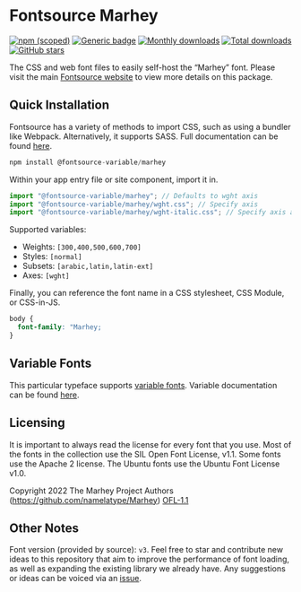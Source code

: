 # Fontsource Marhey

[![npm (scoped)](https://img.shields.io/npm/v/@fontsource/marhey?color=brightgreen)](https://www.npmjs.com/package/@fontsource/marhey) [![Generic badge](https://img.shields.io/badge/fontsource-passing-brightgreen)](https://github.com/fontsource/fontsource) [![Monthly downloads](https://badgen.net/npm/dm/@fontsource/marhey)](https://github.com/fontsource/fontsource) [![Total downloads](https://badgen.net/npm/dt/@fontsource/marhey)](https://github.com/fontsource/fontsource) [![GitHub stars](https://img.shields.io/github/stars/fontsource/fontsource.svg?style=social&label=Star)](https://github.com/fontsource/fontsource/stargazers)

The CSS and web font files to easily self-host the “Marhey” font. Please visit the main [Fontsource website](https://fontsource.org/fonts/marhey) to view more details on this package.

## Quick Installation

Fontsource has a variety of methods to import CSS, such as using a bundler like Webpack. Alternatively, it supports SASS. Full documentation can be found [here](https://fontsource.org/docs/introduction).

```javascript
npm install @fontsource-variable/marhey
```

Within your app entry file or site component, import it in.

```javascript
import "@fontsource-variable/marhey"; // Defaults to wght axis
import "@fontsource-variable/marhey/wght.css"; // Specify axis
import "@fontsource-variable/marhey/wght-italic.css"; // Specify axis and style

```

Supported variables:
- Weights: `[300,400,500,600,700]`
- Styles: `[normal]`
- Subsets: `[arabic,latin,latin-ext]`
- Axes: `[wght]`

Finally, you can reference the font name in a CSS stylesheet, CSS Module, or CSS-in-JS.

```css
body {
  font-family: "Marhey;
}
```

## Variable Fonts

This particular typeface supports [variable fonts](https://developer.mozilla.org/en-US/docs/Web/CSS/CSS_Fonts/Variable_Fonts_Guide).
Variable documentation can be found [here](https://fontsource.org/docs/variable-fonts).

## Licensing
It is important to always read the license for every font that you use.
Most of the fonts in the collection use the SIL Open Font License, v1.1. Some fonts use the Apache 2 license. The Ubuntu fonts use the Ubuntu Font License v1.0.

Copyright 2022 The Marhey Project Authors (https://github.com/namelatype/Marhey)
[OFL-1.1](http://scripts.sil.org/OFL)

## Other Notes
Font version (provided by source): `v3`.
Feel free to star and contribute new ideas to this repository that aim to improve the performance of font loading, as well as expanding the existing library we already have. Any suggestions or ideas can be voiced via an [issue](https://github.com/fontsource/fontsource/issues).